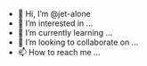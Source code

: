 - 👋 Hi, I’m @jet-alone
- 👀 I’m interested in ...
- 🌱 I’m currently learning ...
- 💞️ I’m looking to collaborate on ...
- 📫 How to reach me ...

<!---
jet-alone/jet-alone is a ✨ special ✨ repository because its `README.md` (this file) appears on your GitHub profile.
You can click the Preview link to take a look at your changes.
--->
